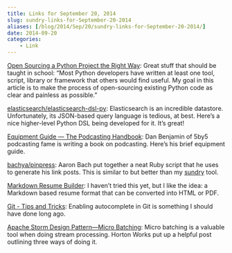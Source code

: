 ```yaml
---
title: Links for September 20, 2014
slug: sundry-links-for-September-20-2014
aliases: [/blog/2014/Sep/20/sundry-links-for-September-20-2014/]
date: 2014-09-20
categories:
    - Link
---
```


[Open Sourcing a Python Project the Right Way](http://www.jeffknupp.com/blog/2013/08/16/open-sourcing-a-python-project-the-right-way/): Great stuff that should be taught in school: “Most Python developers have written at least one tool, script, library or framework that others would find useful. My goal in this article is to make the process of open-sourcing existing Python code as clear and painless as possible.”

[elasticsearch/elasticsearch-dsl-py](https://github.com/elasticsearch/elasticsearch-dsl-py/blob/master/README.rst): Elasticsearch is an incredible datastore. Unfortunately, its JSON-based query language is tedious, at best. Here’s a nice higher-level Python DSL being developed for it. It’s great!

[Equipment Guide — The Podcasting Handbook](http://www.podcastinghandbook.co/podcasting-equipment-guide/): Dan Benjamin of 5by5 podcasting fame is writing a book on podcasting. Here’s his brief equipment guide.

[bachya/pinpress](https://github.com/bachya/pinpress): Aaron Bach
put together a neat Ruby script that he uses to generate his link posts. This is similar to but better than my [sundry](https://github.com/tdhopper/sundry) tool.

[Markdown Resume Builder](http://there4development.com/markdown-resume/): I haven’t tried this yet, but I like the idea: a Markdown based resume format that can be converted into HTML or PDF.

[Git - Tips and Tricks](http://git-scm.com/book/en/Git-Basics-Tips-and-Tricks#Auto-Completion): Enabling autocomplete in Git is something I should have done long ago.

[Apache Storm Design Pattern—Micro Batching](http://hortonworks.com/blog/apache-storm-design-pattern-micro-batching/): Micro batching is a valuable tool when doing stream processing. Horton Works put up a helpful post outlining three ways of doing it.
